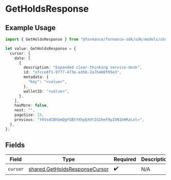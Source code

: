 # GetHoldsResponse

## Example Usage

```typescript
import { GetHoldsResponse } from "@formance/formance-sdk/sdk/models/shared";

let value: GetHoldsResponse = {
  cursor: {
    data: [
      {
        description: "Expanded clear-thinking service-desk",
        id: "efcce8f1-9777-473e-a356-2a7b408f05e3",
        metadata: {
          "key": "<value>",
        },
        walletID: "<value>",
      },
    ],
    hasMore: false,
    next: "",
    pageSize: 15,
    previous: "YXVsdCBhbmQgYSBtYXhpbXVtIG1heF9yZXN1bHRzLol=",
  },
};
```

## Fields

| Field                                                                                 | Type                                                                                  | Required                                                                              | Description                                                                           |
| ------------------------------------------------------------------------------------- | ------------------------------------------------------------------------------------- | ------------------------------------------------------------------------------------- | ------------------------------------------------------------------------------------- |
| `cursor`                                                                              | [shared.GetHoldsResponseCursor](../../../sdk/models/shared/getholdsresponsecursor.md) | :heavy_check_mark:                                                                    | N/A                                                                                   |